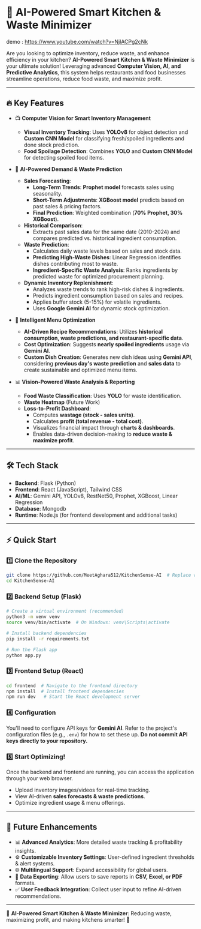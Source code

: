 # 🚀 AI-Powered Smart Kitchen & Waste Minimizer

demo : https://www.youtube.com/watch?v=NjlACPg2cNk

Are you looking to optimize inventory, reduce waste, and enhance efficiency in your kitchen? **AI-Powered Smart Kitchen & Waste Minimizer** is your ultimate solution! Leveraging advanced **Computer Vision, AI, and Predictive Analytics**, this system helps restaurants and food businesses streamline operations, reduce food waste, and maximize profit.

---

## 🔥 Key Features

- 📺 **Computer Vision for Smart Inventory Management**
  - **Visual Inventory Tracking**: Uses **YOLOv8** for object detection and **Custom CNN Model** for classifying fresh/spoiled ingredients and done stock prediction.
  - **Food Spoilage Detection**: Combines **YOLO** and **Custom CNN Model** for detecting spoiled food items.

- 🤖 **AI-Powered Demand & Waste Prediction**
  - **Sales Forecasting**:
    - **Long-Term Trends**: **Prophet model** forecasts sales using seasonality.
    - **Short-Term Adjustments**: **XGBoost model** predicts based on past sales & pricing factors.
    - **Final Prediction**: Weighted combination (**70% Prophet, 30% XGBoost**).
  - **Historical Comparison**:
    - Extracts past sales data for the same date (2010-2024) and compares predicted vs. historical ingredient consumption.
  - **Waste Prediction**:
    - Calculates daily waste levels based on sales and stock data.
    - **Predicting High-Waste Dishes**: Linear Regression identifies dishes contributing most to waste.
    - **Ingredient-Specific Waste Analysis**: Ranks ingredients by predicted waste for optimized procurement planning.
  - **Dynamic Inventory Replenishment**:
    - Analyzes waste trends to rank high-risk dishes & ingredients.
    - Predicts ingredient consumption based on sales and recipes.
    - Applies buffer stock (5-15%) for volatile ingredients.
    - Uses **Google Gemini AI** for dynamic stock optimization.

- 🍜 **Intelligent Menu Optimization**
  - **AI-Driven Recipe Recommendations**: Utilizes **historical consumption, waste predictions, and restaurant-specific data**.
  - **Cost Optimization**: Suggests **nearly spoiled ingredients** usage via **Gemini AI**.
  - **Custom Dish Creation**: Generates new dish ideas using **Gemini API**, considering **previous day's waste prediction** and **sales data** to create sustainable and optimized menu items.


- 📊 **Vision-Powered Waste Analysis & Reporting**
  - **Food Waste Classification**: Uses **YOLO** for waste identification.
  - **Waste Heatmap** (Future Work)
  - **Loss-to-Profit Dashboard**:
    - Computes **wastage (stock - sales units)**.
    - Calculates **profit (total revenue - total cost)**.
    - Visualizes financial impact through **charts & dashboards**.
    - Enables data-driven decision-making to **reduce waste & maximize profit**.

---

## 🛠️ Tech Stack

- **Backend**: Flask (Python)
- **Frontend**: React (JavaScript), Tailwind CSS
- **AI/ML**: Gemini API, YOLOv8, RestNet50, Prophet, XGBoost, Linear Regression
- **Database**: Mongodb
- **Runtime**: Node.js (for frontend development and additional tasks)

---

## ⚡ Quick Start

### 1️⃣ Clone the Repository

```bash
git clone https://github.com/MeetAghara512/KitchenSense-AI  # Replace with your repo URL
cd KitchenSense-AI
```

### 2️⃣ Backend Setup (Flask)

```bash
# Create a virtual environment (recommended)
python3 -m venv venv
source venv/bin/activate  # On Windows: venv\Scripts\activate

# Install backend dependencies
pip install -r requirements.txt

# Run the Flask app
python app.py
```

### 3️⃣ Frontend Setup (React)

```bash
cd frontend  # Navigate to the frontend directory
npm install  # Install frontend dependencies
npm run dev   # Start the React development server
```

### 4️⃣ Configuration

You'll need to configure API keys for **Gemini AI**. Refer to the project's configuration files (e.g., `.env`) for how to set these up. **Do not commit API keys directly to your repository.**

### 5️⃣ Start Optimizing!

Once the backend and frontend are running, you can access the application through your web browser.

- Upload inventory images/videos for real-time tracking.
- View AI-driven **sales forecasts & waste predictions**.
- Optimize ingredient usage & menu offerings.

---

## 🚀 Future Enhancements

- 📊 **Advanced Analytics**: More detailed waste tracking & profitability insights.
- ⚙️ **Customizable Inventory Settings**: User-defined ingredient thresholds & alert systems.
- 🌐 **Multilingual Support**: Expand accessibility for global users.
- 💾 **Data Exporting**: Allow users to save reports in **CSV, Excel, or PDF** formats.
- ✅ **User Feedback Integration**: Collect user input to refine AI-driven recommendations.

---

🌟 **AI-Powered Smart Kitchen & Waste Minimizer**: Reducing waste, maximizing profit, and making kitchens smarter! 🚀

